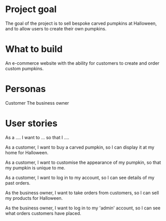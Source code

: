 # Project goal

The goal of the project is to sell bespoke carved pumpkins at Halloween, and to allow users to create their own pumpkins.

# What to build

An e-commerce website with the ability for customers to create and order custom pumpkins.

# Personas

Customer
The business owner

# User stories

As a .... I want to ... so that I ....

As a customer, I want to buy a carved pumpkin, so I can display it at my home for Halloween.

As a customer, I want to customise the appearance of my pumpkin, so that my pumpkin is unique to me.

As a customer, I want to log in to my account, so I can see details of my past orders.


As the business owner, I want to take orders from customers, so I can sell my products for Halloween.

As the business owner, I want to log in to my 'admin' account, so I can see what orders customers have placed.

